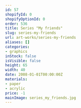 ```yaml
---
id: 57
shopifyId: 0
shopifyOptionId: 0
order: 536
title: Series "My friends"
slug: series-my-friends
url: art-works/series-my-friends
aliases: []
categories:
- graphics
inStock: false
isVisible: false
height: 65
width: 40
date: 2008-01-01T00:00:00Z
materials:
- paper
- acrylic
price: -1
mainImage: series_my_friends.jpg
---
```


